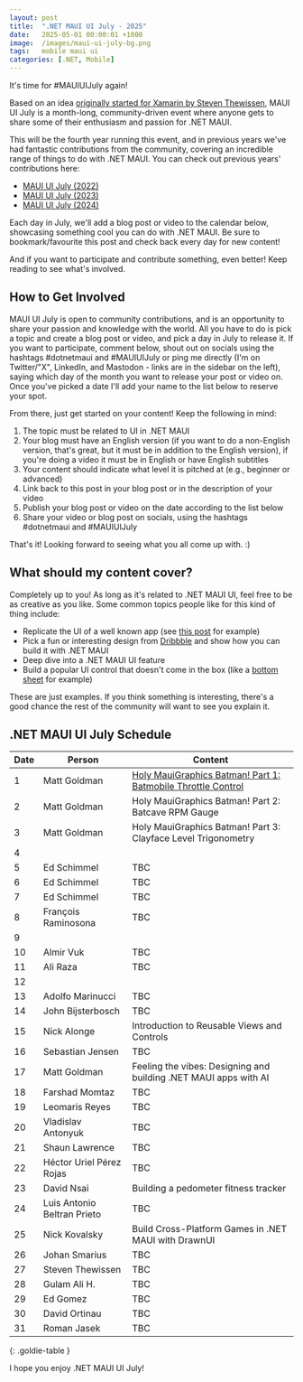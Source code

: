 ```yaml
---
layout: post
title:  ".NET MAUI UI July - 2025"
date:   2025-05-01 00:00:01 +1000
image:  /images/maui-ui-july-bg.png
tags:   mobile maui ui
categories: [.NET, Mobile]
---
```


It's time for #MAUIUIJuly again!

Based on an idea [originally started for Xamarin by Steven Thewissen](https://thewissen.io/introducing-xamarin-ui-july/), MAUI UI July is a month-long, community-driven event where anyone gets to share some of their enthusiasm and passion for .NET MAUI.

This will be the fourth year running this event, and in previous years we've had fantastic contributions from the community, covering an incredible range of things to do with .NET MAUI. You can check out previous years' contributions here:

* [MAUI UI July (2022)](/posts/maui-ui-july)
* [MAUI UI July (2023)](/posts/maui-ui-july-23)
* [MAUI UI July (2024)](/posts/mauiuijuly-24/)

Each day in July, we'll add a blog post or video to the calendar below, showcasing something cool you can do with .NET MAUI. Be sure to bookmark/favourite this post and check back every day for new content!

And if you want to participate and contribute something, even better! Keep reading to see what's involved.

## How to Get Involved

MAUI UI July is open to community contributions, and is an opportunity to share your passion and knowledge with the world. All you have to do is pick a topic and create a blog post or video, and pick a day in July to release it. If you want to participate, comment below, shout out on socials using the hashtags #dotnetmaui and #MAUIUIJuly or ping me directly (I'm on Twitter/"X", LinkedIn, and Mastodon - links are in the sidebar on the left), saying which day of the month you want to release your post or video on. Once you've picked a date I'll add your name to the list below to reserve your spot.

From there, just get started on your content! Keep the following in mind:

1. The topic must be related to UI in .NET MAUI
2. Your blog must have an English version (if you want to do a non-English version, that's great, but it must be in addition to the English version), if you're doing a video it must be in English or have English subtitles
3. Your content should indicate what level it is pitched at (e.g., beginner or advanced)
4. Link back to this post in your blog post or in the description of your video
5. Publish your blog post or video on the date according to the list below
6. Share your video or blog post on socials, using the hashtags #dotnetmaui and #MAUIUIJuly

That's it! Looking forward to seeing what you all come up with. :)

## What should my content cover?

Completely up to you! As long as it's related to .NET MAUI UI, feel free to be as creative as you like. Some common topics people like for this kind of thing include:

* Replicate the UI of a well known app (see [this post](/posts/outlook-clone) for example)
* Pick a fun or interesting design from [Dribbble](https://dribbble.com) and show how you can build it with .NET MAUI
* Deep dive into a .NET MAUI UI feature
* Build a popular UI control that doesn't come in the box (like a [bottom sheet](https://blogs.xgenoapps.com/post/2022/07/23/maui-bottom-sheet) for example)

These are just examples. If you think something is interesting, there's a good chance the rest of the community will want to see you explain it.


## .NET MAUI UI July Schedule

| Date | Person                      | Content                                                                                 |
| ---- | --------------------------- | --------------------------------------------------------------------------------------- |
| 1    | Matt Goldman                | [Holy MauiGraphics Batman! Part 1: Batmobile Throttle Control](posts/batmobile-part-1/) |
| 2    | Matt Goldman                | Holy MauiGraphics Batman! Part 2: Batcave RPM Gauge                                     |
| 3    | Matt Goldman                | Holy MauiGraphics Batman! Part 3: Clayface Level Trigonometry                           |
| 4    |                             |                                                                                         |
| 5    | Ed Schimmel                 | TBC                                                                                     |
| 6    | Ed Schimmel                 | TBC                                                                                     |
| 7    | Ed Schimmel                 | TBC                                                                                     |
| 8    | François Raminosona         | TBC                                                                                     |
| 9    |                             |                                                                                         |
| 10   | Almir Vuk                   | TBC                                                                                     |
| 11   | Ali Raza                    | TBC                                                                                     |
| 12   |                             |                                                                                         |
| 13   | Adolfo Marinucci            | TBC                                                                                     |
| 14   | John Bijsterbosch           | TBC                                                                                     |
| 15   | Nick Alonge                 | Introduction to Reusable Views and Controls                                             |
| 16   | Sebastian Jensen            | TBC                                                                                     |
| 17   | Matt Goldman                | Feeling the vibes: Designing and building .NET MAUI apps with AI                        |
| 18   | Farshad Momtaz              | TBC                                                                                     |
| 19   | Leomaris Reyes              | TBC                                                                                     |
| 20   | Vladislav Antonyuk          | TBC                                                                                     |
| 21   | Shaun Lawrence              | TBC                                                                                     |
| 22   | Héctor Uriel Pérez Rojas    | TBC                                                                                     |
| 23   | David Nsai                  | Building a pedometer fitness tracker                                                    |
| 24   | Luis Antonio Beltran Prieto | TBC                                                                                     |
| 25   | Nick Kovalsky               | Build Cross-Platform Games in .NET MAUI with DrawnUI                                    |
| 26   | Johan Smarius               | TBC                                                                                     |
| 27   | Steven Thewissen            | TBC                                                                                     |
| 28   | Gulam Ali H.                | TBC                                                                                     |
| 29   | Ed Gomez                    | TBC                                                                                     |
| 30   | David Ortinau               | TBC                                                                                     |
| 31   | Roman Jasek                 | TBC                                                                                     |

{: .goldie-table }

I hope you enjoy .NET MAUI UI July!
